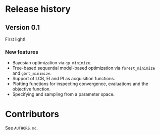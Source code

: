 # Release history

## Version 0.1

First light!

### New features

* Bayesian optimization via `gp_minimize`.
* Tree-based sequential model-based optimization via `forest_minimize` and `gbrt_minimize`.
* Support of LCB, EI and PI as acquisition functions.
* Plotting functions for inspecting convergence, evaluations and the objective function.
* Specifying and sampling from a parameter space.

# Contributors

See `AUTHORS.md`.
